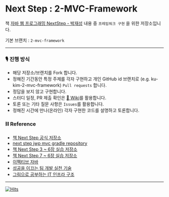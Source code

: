 # Next Step : 2-MVC-Framework

책 [자바 웹 프로그래밍 NextStep - 박재성](http://www.yes24.com/Product/goods/31869154?scode=032&OzSrank=4) 내용 중 `프레임워크 구현` 을 위한 저장소입니다.

기본 브랜치 : `2-mvc-framework`

---


### 🎙 진행 방식

- 해당 저장소/브랜치를 Fork 합니다.
- 정해진 기간동안 특정 주제를 각자 구현하고 개인 GitHub id 브랜치로 (e.g. ku-kim-2-mvc-framework) `Pull requests` 합니다.
- 정답을 보지 않고 구현합니다.
- 스터디 일정, PR 제출 확인은 [📒 Wiki](https://github.com/Next-Squad/Next-Step/wiki)를 활용합니다.
- 토론 또는 기타 질문 사항은 `Issues`를 활용합니다.
- 정해진 시간에 만나(온라인) 각자 구현한 코드를 설명하고 토론합니다.

### ⛓ Reference
- [책 Next Step 공식 저장소](https://github.com/slipp/jwp-book)
- [next step jwp mvc gradle repository](https://github.com/next-step/jwp-mvc)
- [책 Next Step 3 ~ 6장 실습 저장소](https://github.com/slipp/web-application-server)
- [책 Next Step 7 ~ 6장 실습 저장소](https://github.com/slipp/jwp-basic)
- [이펙티브 자바](http://www.yes24.com/Product/Goods/65551284)
- [성공을 이끄는 팀 개발 실천 기술](http://www.yes24.com/Product/Goods/14725219)
- [그림으로 공부하는 IT 인프라 구조](http://www.yes24.com/Product/Goods/95800974)

---

[![Hits](https://hits.seeyoufarm.com/api/count/incr/badge.svg?url=https%3A%2F%2Fgithub.com%2FNext-Squad%2FNext-Step&count_bg=%2379C83D&title_bg=%23555555&icon=&icon_color=%23E7E7E7&title=hits&edge_flat=false)](https://hits.seeyoufarm.com)
